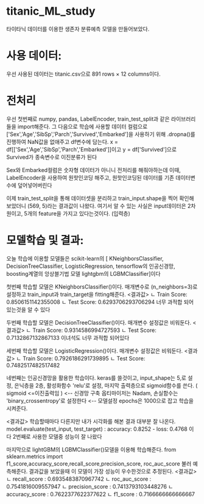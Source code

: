 # titanic_ML_study

타이타닉 데이터를 이용한 생존자 분류예측 모델을 만들어보았다.

# 사용 데이터:

우선 사용된 데이터는 titanic.csv으로 891 rows × 12 columns이다.

# 전처리
우선 첫번째로 numpy, pandas, LabelEncoder, train_test_split과 같은 라이브러리들을 import해준다.
그 다음으로 학습에 사용할 데이터 컬럼으로 ['Sex','Age','SibSp','Parch','Survived','Embarked']을 사용하기 위해 .dropna()를 진행하여 NaN값을 없애주고 df변수에 담는다.
x = df[['Sex','Age','SibSp','Parch','Embarked']]이고
y = df['Survived']으로 Survived가 종속변수로 이진분류가 된다

Sex와 Embarked컬럼은 숫자형 데이터가 아니니 전처리를 해줘야하는데 이때, LabelEncoder을 사용하여 원핫인코딩 해주고, 원핫인코딩된 데이터를 기존 데이터변수에 덮어넣어버린다

이제 train_test_split을 통해 데이터셋을 분리하고 train_input.shape을 찍어 확인해보았더니 (569, 5)라는 결과값이 나왔다.
여기서 알 수 있는 사실은 input데이터은 2차원이고, 5개의 feature을 가지고 있다는것이다. (입력층)

# 모델학습 및 결과:

오늘 학습에 이용할 모델들은 scikit-learn의 [ KNeighborsClassifier, DecisionTreeClassifier, LogisticRegression, tensorflow의 인공신경망, boosting계열의 앙상블기법 모델 lightgbm의 LGBMClassifier]이다

첫번째 학습할 모델은 KNeighborsClassifier()이다. 매개변수로 (n_neighbors=3)로 설정하고 train_input과 train_target을 fitting해준다.
<결과값>
ㄴ Train Score: 0.8506151142355008
ㄴ Test Score: 0.6293706293706294
너무 과적합 되어있는것을 알 수 있다

두번째 학습할 모델은 DecisionTreeClassifier()이다. 매개변수 설정값은 비워둔다. 
<결과값>
ㄴ Train Score: 0.9314586994727593
ㄴ Test Score: 0.7132867132867133
이녀석도 너무 과적합 되어있다


세번째 학습할 모델은 LogisticRegression()이다. 매개변수 설정값은 비워둔다.
<결과값>
ㄴ Train Score: 0.7926186291739895
ㄴ Test Score: 0.7482517482517482


네번째는 인공신경망을 활용한 학습이다. keras를 쓸것이고, input_shape는 5,로 설정, 은닉층을 2층, 활성화함수 'relu'로 설정, 마지막 출력층으로 sigmoid함수를 쓴다. ( sigmoid <=이진출력임 ) <-- 신경망 구축
옵티마이저는 Nadam, 손실함수는 'binary_crossentropy'로 설정한다 <-- 모델설정
epochs은 1000으로 잡고 학습을 시켜준다.

<결과값>
학습할때마다 다른지만 내가 시각화를 해본 결과 대부분 잘 나온다.
model.evaluate(test_input, test_target) : accuracy: 0.8252 - loss: 0.4768 이다
2번째로 사용한 모델중 성능이 잘 나왔다


마지막으로 lightGBM의  LGBMClassifier()모델을 이용해 학습해준다.
from sklearn.metrics import f1_score,accuracy_score,recall_score,precision_score, roc_auc_score
불러 예측해준다. 결과값을 보았을때 이 모델이 가장 성능이 우수한것으로 추정된다.
<결과값>
ㄴ recall_score :  0.6935483870967742
ㄴ roc_auc_score :  0.7541816009557947
ㄴ precision_score :  0.7413793103448276
ㄴ accuracy_score :  0.7622377622377622
ㄴ f1_score :  0.7166666666666667


